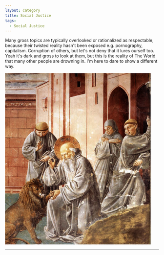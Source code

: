 ```yaml
---
layout: category
title: Social Justice
tags:
  - Social Justice
---
```


Many gross topics are typically overlooked or rationalized as respectable, because their twisted reality hasn't been exposed e.g. pornography, capitalism. Corruption of others, but let's not deny that it lures ourself too. Yeah it's dark and gross to look at them, but this is the reality of The World that many other people are drowning in. I'm here to dare to show a different way.

<img alt="Luis_Tristán_-_St_Jerome_Doing_Penance_in_his_Study 1620" title="“The King will reply, ‘Truly I tell you, whatever you did for one of the least of these brothers and sisters of mine, you did for me.’ Matthew 25:40" src="https://raw.githubusercontent.com/VanitasVanitatum/VanitasVanitatum.github.io/master/images/Social_Justice.png"/>

___
